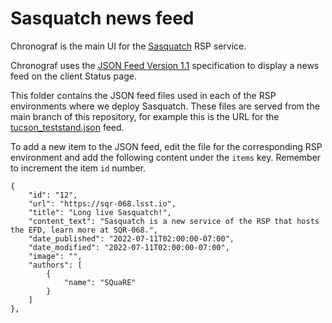 # Sasquatch news feed

Chronograf is the main UI for the [Sasquatch](https://sqr-068.lsst.io) RSP service.

Chronograf uses the [JSON Feed Version 1.1](https://www.jsonfeed.org) specification to display a news feed on the client Status page.

This folder contains the JSON feed files used in each of the RSP environments where we deploy Sasquatch.
These files are served from the main branch of this repository, for example this is the URL for the [tucson_teststand.json](https://raw.githubusercontent.com/lsst-sqre/rsp_broadcast/main/jsonfeeds/tucson-teststand.json) feed.

To add a new item to the JSON feed, edit the file for the corresponding RSP environment and add the following content under the `items` key.
Remember to increment the item `id` number.

```
{
    "id": "12",
    "url": "https://sqr-068.lsst.io",
    "title": "Long live Sasquatch!",
    "content_text": "Sasquatch is a new service of the RSP that hosts the EFD, learn more at SQR-068.",
    "date_published": "2022-07-11T02:00:00-07:00",
    "date_modified": "2022-07-11T02:00:00-07:00",
    "image": "",
    "authors": [
        {
            "name": "SQuaRE"
        }
    ]
},
```
